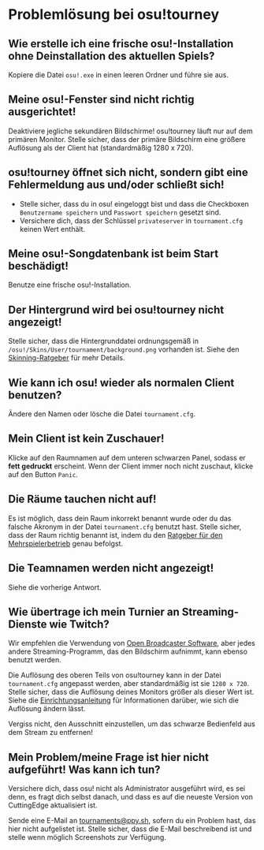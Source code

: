 # Problemlösung bei osu!tourney

## Wie erstelle ich eine frische osu!-Installation ohne Deinstallation des aktuellen Spiels?

Kopiere die Datei `osu!.exe` in einen leeren Ordner und führe sie aus.

## Meine osu!-Fenster sind nicht richtig ausgerichtet!

Deaktiviere jegliche sekundären Bildschirme! osu!tourney läuft nur auf dem primären Monitor. Stelle sicher, dass der primäre Bildschirm eine größere Auflösung als der Client hat (standardmäßig 1280 x 720).

## osu!tourney öffnet sich nicht, sondern gibt eine Fehlermeldung aus und/oder schließt sich!

- Stelle sicher, dass du in osu! eingeloggt bist und dass die Checkboxen `Benutzername speichern` und `Passwort speichern` gesetzt sind.
- Versichere dich, dass der Schlüssel `privateserver` in `tournament.cfg` keinen Wert enthält.

## Meine osu!-Songdatenbank ist beim Start beschädigt!

Benutze eine frische osu!-Installation.

## Der Hintergrund wird bei osu!tourney nicht angezeigt!

Stelle sicher, dass die Hintergrunddatei ordnungsgemäß in `/osu!/Skins/User/tournament/background.png` vorhanden ist.
Siehe den [Skinning-Ratgeber](/wiki/osu!tourney/Skinning) für mehr Details.

## Wie kann ich osu! wieder als normalen Client benutzen?

Ändere den Namen oder lösche die Datei `tournament.cfg`.

## Mein Client ist kein Zuschauer!

Klicke auf den Raumnamen auf dem unteren schwarzen Panel, sodass er **fett gedruckt** erscheint.
Wenn der Client immer noch nicht zuschaut, klicke auf den Button `Panic`.

## Die Räume tauchen nicht auf!

Es ist möglich, dass dein Raum inkorrekt benannt wurde oder du das falsche Akronym in der Datei `tournament.cfg` benutzt hast.
Stelle sicher, dass der Raum richtig benannt ist, indem du den [Ratgeber für den Mehrspielerbetrieb](/wiki/osu!tourney/Multiplayer_usage) genau befolgst.

## Die Teamnamen werden nicht angezeigt!

Siehe die vorherige Antwort.

## Wie übertrage ich mein Turnier an Streaming-Dienste wie Twitch?

Wir empfehlen die Verwendung von [Open Broadcaster Software](https://obsproject.com/), aber jedes andere Streaming-Programm, das den Bildschirm aufnimmt, kann ebenso benutzt werden.

Die Auflösung des oberen Teils von osu!tourney kann in der Datei `tournament.cfg` angepasst werden, aber standardmäßig ist sie `1280 x 720`. Stelle sicher, dass die Auflösung deines Monitors größer als dieser Wert ist. Siehe die [Einrichtungsanleitung](/wiki/osu!tourney/Setup) für Informationen darüber, wie sich die Auflösung ändern lässt.

Vergiss nicht, den Ausschnitt einzustellen, um das schwarze Bedienfeld aus dem Stream zu entfernen!

## Mein Problem/meine Frage ist hier nicht aufgeführt! Was kann ich tun?

Versichere dich, dass osu! nicht als Administrator ausgeführt wird, es sei denn, es fragt dich selbst danach, und dass es auf die neueste Version von CuttingEdge aktualisiert ist.

Sende eine E-Mail an [tournaments@ppy.sh](mailto:tournaments@ppy.sh), sofern du ein Problem hast, das hier nicht aufgelistet ist. Stelle sicher, dass die E-Mail beschreibend ist und stelle wenn möglich Screenshots zur Verfügung.
